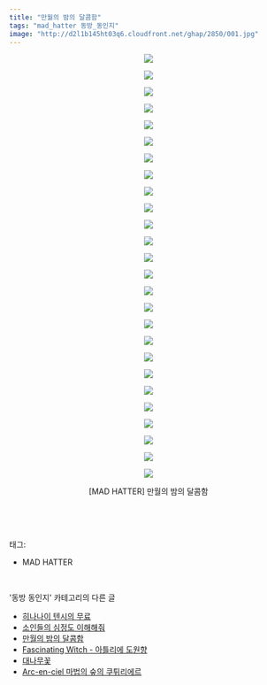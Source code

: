 ```yaml
---
title: "만월의 밤의 달콤함"
tags: "mad_hatter 동방_동인지"
image: "http://d2l1b145ht03q6.cloudfront.net/ghap/2850/001.jpg"
---
```

<div class="article">
<p style="text-align: center; clear: none; float: none;"><img src="{{ site.imgserver1 }}/ghap/2850/001.jpg"/></p>
<p style="text-align: center; clear: none; float: none;"><img src="{{ site.imgserver1 }}/ghap/2850/002.jpg"/></p>
<p style="text-align: center; clear: none; float: none;"><img src="{{ site.imgserver1 }}/ghap/2850/003.jpg"/></p>
<p style="text-align: center; clear: none; float: none;"><img src="{{ site.imgserver1 }}/ghap/2850/004.jpg"/></p>
<p style="text-align: center; clear: none; float: none;"><img src="{{ site.imgserver1 }}/ghap/2850/005.jpg"/></p>
<p style="text-align: center; clear: none; float: none;"><img src="{{ site.imgserver1 }}/ghap/2850/006.jpg"/></p>
<p style="text-align: center; clear: none; float: none;"><img src="{{ site.imgserver1 }}/ghap/2850/007.jpg"/></p>
<p style="text-align: center; clear: none; float: none;"><img src="{{ site.imgserver1 }}/ghap/2850/008.jpg"/></p>
<p style="text-align: center; clear: none; float: none;"><img src="{{ site.imgserver1 }}/ghap/2850/009.jpg"/></p>
<p style="text-align: center; clear: none; float: none;"><img src="{{ site.imgserver1 }}/ghap/2850/010.jpg"/></p>
<p style="text-align: center; clear: none; float: none;"><img src="{{ site.imgserver1 }}/ghap/2850/011.jpg"/></p>
<p style="text-align: center; clear: none; float: none;"><img src="{{ site.imgserver1 }}/ghap/2850/012.jpg"/></p>
<p style="text-align: center; clear: none; float: none;"><img src="{{ site.imgserver1 }}/ghap/2850/013.jpg"/></p>
<p style="text-align: center; clear: none; float: none;"><img src="{{ site.imgserver1 }}/ghap/2850/014.jpg"/></p>
<p style="text-align: center; clear: none; float: none;"><img src="{{ site.imgserver1 }}/ghap/2850/015.jpg"/></p>
<p style="text-align: center; clear: none; float: none;"><img src="{{ site.imgserver1 }}/ghap/2850/016.jpg"/></p>
<p style="text-align: center; clear: none; float: none;"><img src="{{ site.imgserver1 }}/ghap/2850/017.jpg"/></p>
<p style="text-align: center; clear: none; float: none;"><img src="{{ site.imgserver1 }}/ghap/2850/018.jpg"/></p>
<p style="text-align: center; clear: none; float: none;"><img src="{{ site.imgserver1 }}/ghap/2850/019.jpg"/></p>
<p style="text-align: center; clear: none; float: none;"><img src="{{ site.imgserver1 }}/ghap/2850/020.jpg"/></p>
<p style="text-align: center; clear: none; float: none;"><img src="{{ site.imgserver1 }}/ghap/2850/021.jpg"/></p>
<p style="text-align: center; clear: none; float: none;"><img src="{{ site.imgserver1 }}/ghap/2850/022.jpg"/></p>
<p style="text-align: center; clear: none; float: none;"><img src="{{ site.imgserver1 }}/ghap/2850/023.jpg"/></p>
<p style="text-align: center; clear: none; float: none;"><img src="{{ site.imgserver1 }}/ghap/2850/024.jpg"/></p>
<p style="text-align: center; clear: none; float: none;"><img src="{{ site.imgserver1 }}/ghap/2850/025.jpg"/></p>
<p style="text-align: center; clear: none; float: none;"><img src="{{ site.imgserver1 }}/ghap/2850/026.jpg"/></p>
<p style="text-align: center; clear: none; float: none;">[MAD HATTER] 만월의 밤의 달콤함</p>
<p><br/></p>
</div><br/>
<div class="tagTrail">
<p>태그: </p>
<ul>
<li>MAD HATTER</li>
</ul>
</div><br/>
<div class="another">
<p>'동방 동인지' 카테고리의 다른 글</p>
<ul>
<li><a href="/ghap_2852">히나나이 텐시의 무료</a></li>
<li><a href="/ghap_2851">소인들의 심정도 이해해줘</a></li>
<li><a href="/ghap_2850">만월의 밤의 달콤함</a></li>
<li><a href="/ghap_2849">Fascinating Witch - 아틀리에 도원향</a></li>
<li><a href="/ghap_2848">대나무꽃</a></li>
<li><a href="/ghap_2847">Arc-en-ciel 마법의 숲의 쿠튀리에르</a></li>
</ul>
</div><br/>
<div class="cb_module cb_fluid">
<div class="cb_wrt cb_profile">
</div><!-- commentList close -->
</div><br/>
